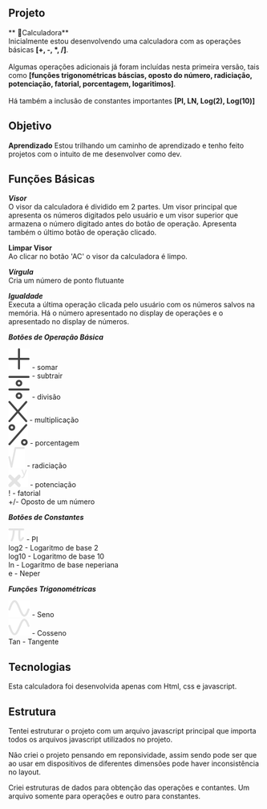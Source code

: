 ## Projeto

** 🧮Calculadora**</br>
Inicialmente estou desenvolvendo uma calculadora com as operações básicas **[+, -, \*, /]**.</br></br>
Algumas operações adicionais já foram incluídas nesta primeira versão, tais como **[funções trigonométricas báscias, oposto do número, radiciação, potenciação, fatorial, porcentagem, logaritimos]**. </br></br>
Há também a inclusão de constantes importantes **[PI, LN, Log(2), Log(10)]**

## Objetivo

**Aprendizado**
Estou trilhando um caminho de aprendizado e tenho feito projetos com o intuito de me desenvolver como dev.

## Funções Básicas</br>

**_Visor_**</br>
O visor da calculadora é dividido em 2 partes. Um visor principal que apresenta os números digitados pelo usuário e um visor superior que armazena o número digitado antes do botão de operação. Apresenta também o último botão de operação clicado.

**Limpar Visor**</br>
Ao clicar no botão 'AC' o visor da calculadora é limpo.

**_Vírgula_**</br>
Cria um número de ponto flutuante

**_Igualdade_**</br>
Executa a última operação clicada pelo usuário com os números salvos na memória. Há o número apresentado no display de operações e o apresentado no display de números.

**_Botões de Operação Básica_**</br>

![plus](./images/plus.svg) - somar</br>
![minus](./images/minus.svg) - subtrair</br>
![divide](./images/divide.svg) - divisão</br>
![multiplicar](./images/xmark.svg) - multiplicação</br>
![percent](./images/percent.svg) - porcentagem</br>
![rad](./images/sqrt.svg) - radiciação</br>
![pot](./images/pot.svg) - potenciação</br>
! - fatorial</br>
+/- Oposto de um número

**_Botões de Constantes_**

![pi](./images/pi.svg) - PI</br>
log2 - Logaritmo de base 2</br>
log10 - Logaritmo de base 10</br>
ln - Logaritmo de base neperiana</br>
e - Neper

**_Funções Trigonométricas_**

![sin](./images/wave-sine.svg) - Seno</br>
![cos](./images/wave-cos.svg) - Cosseno</br>
Tan - Tangente

## Tecnologias

Esta calculadora foi desenvolvida apenas com Html, css e javascript.

## Estrutura

Tentei estruturar o projeto com um arquivo javascript principal que importa todos os arquivos javascript utilizados no projeto.

Não criei o projeto pensando em reponsividade, assim sendo pode ser que ao usar em dispositivos de diferentes dimensões pode haver inconsistência no layout.

Criei estruturas de dados para obtenção das operações e contantes. Um arquivo somente para operações e outro para constantes.
